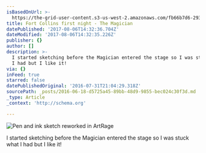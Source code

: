 ```yaml
---
isBasedOnUrl: >-
  https://the-grid-user-content.s3-us-west-2.amazonaws.com/fb66b7d6-293b-484c-a102-d821ed28bbf1.jpg
title: Fort Collins first night - The Magician
datePublished: '2017-08-06T14:32:36.704Z'
dateModified: '2017-08-06T14:32:35.226Z'
publisher: {}
author: []
description: >-
  I started sketching before the Magician entered the stage so I was stuck what
  I had but I like it!
via: {}
inFeed: true
starred: false
datePublishedOriginal: '2016-07-31T21:04:29.318Z'
sourcePath: _posts/2016-06-18-d5725a45-89bb-48d9-9855-bec024c30f3d.md
_type: Article
_context: 'http://schema.org'

---
```

![Pen and ink sketch reworked in ArtRage](https://s3-us-west-2.amazonaws.com/the-grid-img/p/f93a43ab0fc3aec7358f0e940470bfe3500d607e.jpg)

I started sketching before the Magician entered the stage so I was stuck what I had but I like it!